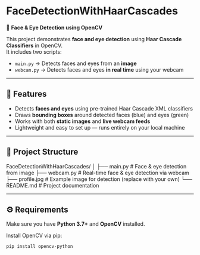# FaceDetectionWithHaarCascades

🧠 **Face & Eye Detection using OpenCV**

This project demonstrates **face and eye detection** using **Haar Cascade Classifiers** in OpenCV.  
It includes two scripts:
- `main.py` → Detects faces and eyes from an **image**
- `webcam.py` → Detects faces and eyes **in real time** using your webcam

---

## 📸 Features

- Detects **faces and eyes** using pre-trained Haar Cascade XML classifiers  
- Draws **bounding boxes** around detected faces (blue) and eyes (green)  
- Works with both **static images** and **live webcam feeds**  
- Lightweight and easy to set up — runs entirely on your local machine  

---

## 🧩 Project Structure

FaceDetectionWithHaarCascades/
│
├── main.py # Face & eye detection from image
├── webcam.py # Real-time face & eye detection via webcam
├── profile.jpg # Example image for detection (replace with your own)
└── README.md # Project documentation


---

## ⚙️ Requirements

Make sure you have **Python 3.7+** and **OpenCV** installed.

Install OpenCV via pip:

```bash
pip install opencv-python
